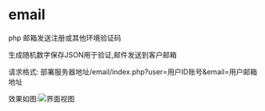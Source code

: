 # email

php 邮箱发送注册或其他环境验证码

生成随机数字保存JSON用于验证,邮件发送到客户邮箱

请求格式:  部署服务器地址/email/index.php?user=用户ID账号&email=用户邮箱地址

效果如图:![界面视图](https://gitee.com/JmwPower/email/raw/master/screenshot-mail.qq.com-2022.11.22-17_01_40.png)
